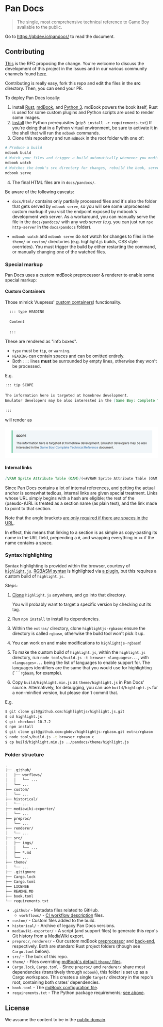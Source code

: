 # Pan Docs

> The single, most comprehensive technical reference to Game Boy available to the public.

Go to https://gbdev.io/pandocs/ to read the document.

## Contributing 

[This](https://github.com/gbdev/awesome-gbdev/issues/153) is the RFC proposing the change. You're welcome to discuss the development of this project in the Issues and in our various community channels found [here](https://gbdev.io/chat.html).

Contributing is really easy, fork this repo and edit the files in the **src** directory. Then, you can send your PR.

To deploy Pan Docs locally:

1. Install [Rust](https://www.rust-lang.org/tools/install), [mdBook](https://github.com/rust-lang/mdBook#readme), and [Python 3](https://www.python.org/downloads).
  mdBook powers the book itself, Rust is used for some custom plugins and Python scripts are used to render some images.
2. [Install](https://packaging.python.org/tutorials/installing-packages/#requirements-files) the Python prerequisites (`pip3 install -r requirements.txt`)
   If you're doing that in a Python virtual environment, be sure to activate it in the shell that will run the `mdbook` commands.
3. Clone this repository and run `mdBook` in the root folder with one of:
```bash
# Produce a build
mdbook build
# Watch your files and trigger a build automatically whenever you modify a file.
mdbook watch
# Watches the book's src directory for changes, rebuild the book, serve it on localhost:3000 and refresh clients for each change.
mdbook serve
```
4. The final HTML files are in `docs/pandocs/`.

Be aware of the following caveats:

- `docs/html/` contains only partially processed files and it's also the folder that gets served by `mdbook serve`, so you will see some unprocessed custom markup if you visit the endpoint exposed by mdbook's development web server.
As a workaround, you can manually serve the file in the `docs/pandocs/` with any web server (e.g. you can just run `npx http-server` in the `docs/pandocs` folder).

- `mdbook watch` and `mdbook serve` do *not* watch for changes to files in the `theme/` or `custom/` directories (e.g. highlight.js builds, CSS style overrides). You must trigger the build by either restarting the command, or manually changing one of the watched files.

### Special markup

Pan Docs uses a custom mdBook preprocessor & renderer to enable some special markup:

#### Custom Containers 

Those mimick Vuepress' [custom containers](https://vuepress.vuejs.org/guide/markdown.html#custom-containers)) functionality.

```markdown
  ::: type HEADING

  Content

  :::
```

These are rendered as "info boxes".

- `type` must be `tip`, or `warning`.
- `HEADING` can contain spaces and can be omitted entirely.
- Both `:::` lines **must** be surrounded by empty lines, otherwise they won't be processed.

E.g.

```markdown
::: tip SCOPE

The information here is targeted at homebrew development.
Emulator developers may be also interested in the [Game Boy: Complete Technical Reference](https://gekkio.fi/files/gb-docs/gbctr.pdf) document.

:::
```

will render as

<img src=".github/example_container.png"></img>

#### Internal links

```markdown
[VRAM Sprite Attribute Table (OAM)](<#VRAM Sprite Attribute Table (OAM)>)
```

Since Pan Docs contains a lot of internal references, and getting the actual anchor is somewhat tedious, internal links are given special treatment. Links whose URL simply begins with a hash are eligible; the rest of the (pseudo-)URL is treated as a section name (as plain text), and the link made to point to that section.

Note that the angle brackets [are only required if there are spaces in the URL](https://spec.commonmark.org/0.29/#example-485).

In effect, this means that linking to a section is as simple as copy-pasting its name in the URL field, prepending a `#`, and wrapping everything in `<>` if the name contains a space.

### Syntax highlighting

Syntax highlighting is provided within the browser, courtesy of [`highlight.js`](https://github.com/highlightjs/highlight.js).
[RGBASM syntax](https://rgbds.gbdev.io/docs/rgbasm.5) is highlighted via [a plugin](https://github.com/gbdev/highlightjs-rgbasm), but this requires a custom build of `highlight.js`.

Steps:

1. [Clone](https://docs.github.com/en/github/getting-started-with-github/getting-started-with-git/about-remote-repositories) `highlight.js` anywhere, and go into that directory.

   You will probably want to target a specific version by checking out its tag.
2. Run `npm install` to install its dependencies.
3. Within the `extras/` directory, clone `highlightjs-rgbasm`; ensure the directory is called `rgbasm`, otherwise the build tool won't pick it up.
4. You can work on and make modifications to `highlightjs-rgbasm`!
5. To make the custom build of `highlight.js`, within the `highlight.js` directory, run `node tools/build.js -t browser <languages>...`, with `<languages>...` being the list of languages to enable support for.
  The languages identifiers are the same that you would use for highlighting (` ```rgbasm `, for example).
6. Copy `build/highlight.min.js` as `theme/highlight.js` in Pan Docs' source.
  Alternatively, for debugging, you can use `build/highlight.js` for a non-minified version, but please don't commit that.

E.g.

```bash
$ git clone git@github.com:highlightjs/highlight.js.git
$ cd highlight.js
$ git checkout 10.7.2
$ npm install
$ git clone git@github.com:gbdev/highlightjs-rgbasm.git extra/rgbasm
$ node tools/build.js -t browser rgbasm c
$ cp build/highlight.min.js ../pandocs/theme/highlight.js
```

### Folder structure

```
.
├── .github/
│   ├── worflows/
│   │   └── ...
│   └── ...
├── custom/
│   └── ...
├── historical/
│   └── ...
├── mediawiki-exporter/
│   └── ...
├── preproc/
│   └── ...
├── renderer/
│   └── ...
├── src/
│   ├── imgs/
│   │   └── ...
│   ├── *.md
│   └── ...
├── theme/
│   └── ...
├── .gitignore
├── Cargo.lock
├── Cargo.toml
├── LICENSE
├── README.MD
├── book.toml
└── requirements.txt
```

- `.github/` - Metadata files related to GitHub.
  - `workflows/` - [CI workflow description](https://docs.github.com/en/actions/reference/workflow-syntax-for-github-actions) files.
- `custom/` - Custom files added to the build.
- `historical/` - Archive of legacy Pan Docs versions.
- `mediawiki-exporter/` - A script (and support files) to generate this repo's Git history from a MediaWiki export.
- `preproc/`, `renderer/` - Our custom mdBook [preprocessor](https://rust-lang.github.io/mdBook/for_developers/preprocessors) and [back-end](https://rust-lang.github.io/mdBook/for_developers/backends), respectively. Both are standard Rust project folders (though see `Cargo.toml` below).
- `src/` - The bulk of this repo.
- `theme/` - Files overriding [mdBook's default `theme/` files](https://github.com/rust-lang/mdBook/tree/master/src/theme).
- `Cargo.lock`, `Cargo.toml` - Since `preproc/` and `renderer/` share most dependencies (transitively through `mdbook`), this folder is set up as a Cargo workspace. This creates a single `target/` directory in the repo's root, containing both crates' dependencies.
- `book.toml` - The [mdBook configuration file](https://rust-lang.github.io/mdBook/format/configuration).
- `requirements.txt` - The Python package requirements; [see above](#contributing).

## License

We assume the content to be in the [public domain](LICENSE).
